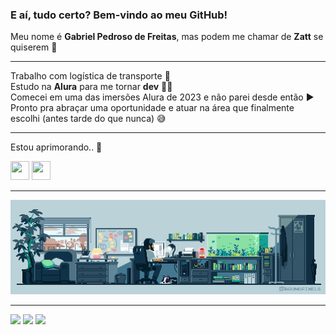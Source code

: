 ### E aí, tudo certo? Bem-vindo ao meu GitHub!  
Meu nome é **Gabriel Pedroso de Freitas**,  mas podem me chamar de **Zatt** se quiserem 🤝
***
Trabalho com logística de transporte 🚛  
Estudo na **Alura** para me tornar **dev** 🧑‍💻  
Comecei em uma das imersões Alura de 2023 e não parei desde então ▶️  
Pronto pra abraçar uma oportunidade e atuar na área que finalmente escolhi (antes tarde do que nunca) 😅
***
Estou aprimorando.. 🔨  

<img src="https://cdn.jsdelivr.net/gh/devicons/devicon@latest/icons/javascript/javascript-plain.svg" width="30" height="30"> <img src="https://cdn.jsdelivr.net/gh/devicons/devicon@latest/icons/csharp/csharp-original.svg" width="30" height="30">
***
<img src = "banner2.gif" width = "1050px">

***
<div>
<a href="https://www.linkedin.com/in/freitasgabb7" target="_blank"><img loading="lazy" src="https://img.shields.io/badge/-LinkedIn-%230077B5?style=for-the-badge&logo=linkedin&logoColor=white" target="_blank"></a> 
<a href="https://instagram.com/freitasgabb" target="_blank"><img loading="lazy" src="https://img.shields.io/badge/-Instagram-%23E4405F?style=for-the-badge&logo=instagram&logoColor=white" target="_blank"></a>
<a href="https://www.twitch.tv/zatt" target="_blank"><img loading="lazy" src="https://img.shields.io/badge/Twitch-9146FF?style=for-the-badge&logo=twitch&logoColor=white" target="_blank"></a>  
</div>

